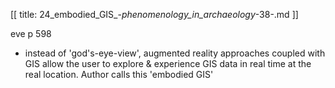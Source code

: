 [[
title: 24_embodied_GIS_-_phenomenology_in_archaeology_-38-.md
]]

eve p 598

  

+ instead of 'god's-eye-view', augmented reality approaches coupled with GIS
allow the user to explore & experience GIS data in real time at the real
location. Author calls this 'embodied GIS'
